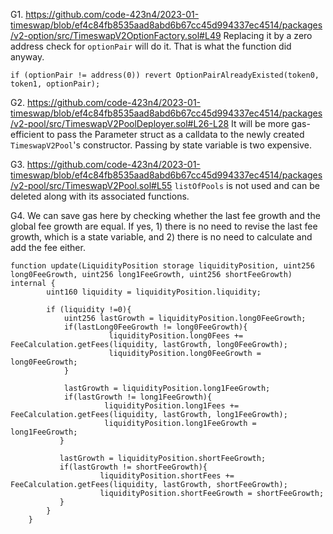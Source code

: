 G1. https://github.com/code-423n4/2023-01-timeswap/blob/ef4c84fb8535aad8abd6b67cc45d994337ec4514/packages/v2-option/src/TimeswapV2OptionFactory.sol#L49
Replacing it by a zero address check for ``optionPair`` will do it. That is what the function did anyway.
```
if (optionPair != address(0)) revert OptionPairAlreadyExisted(token0, token1, optionPair);
```

G2. https://github.com/code-423n4/2023-01-timeswap/blob/ef4c84fb8535aad8abd6b67cc45d994337ec4514/packages/v2-pool/src/TimeswapV2PoolDeployer.sol#L26-L28
It will be more gas-efficient to pass the Parameter struct as a calldata to the newly created ``TimeswapV2Pool``'s constructor. Passing by state variable is two expensive. 

G3. https://github.com/code-423n4/2023-01-timeswap/blob/ef4c84fb8535aad8abd6b67cc45d994337ec4514/packages/v2-pool/src/TimeswapV2Pool.sol#L55
``listOfPools`` is not used and can be deleted along with its associated functions. 

G4. 
We can save gas here by checking whether the last fee growth and the global fee growth are equal. If yes, 1) there is no need to revise the last fee growth, which is a state variable, and 2) there is no need to calculate and add the fee either.  

```
function update(LiquidityPosition storage liquidityPosition, uint256 long0FeeGrowth, uint256 long1FeeGrowth, uint256 shortFeeGrowth) internal {
        uint160 liquidity = liquidityPosition.liquidity;

        if (liquidity !=0){
            uint256 lastGrowth = liquidityPosition.long0FeeGrowth;
            if(lastLong0FeeGrowth != long0FeeGrowth){ 
                      liquidityPosition.long0Fees += FeeCalculation.getFees(liquidity, lastGrowth, long0FeeGrowth);
                      liquidityPosition.long0FeeGrowth = long0FeeGrowth;
            }

            lastGrowth = liquidityPosition.long1FeeGrowth;
            if(lastGrowth != long1FeeGrowth){ 
                     liquidityPosition.long1Fees += FeeCalculation.getFees(liquidity, lastGrowth, long1FeeGrowth);
                     liquidityPosition.long1FeeGrowth = long1FeeGrowth;
           }
  
           lastGrowth = liquidityPosition.shortFeeGrowth;
           if(lastGrowth != shortFeeGrowth){
                    liquidityPosition.shortFees += FeeCalculation.getFees(liquidity, lastGrowth, shortFeeGrowth);
                    liquidityPosition.shortFeeGrowth = shortFeeGrowth;
           }
        }
    }
```